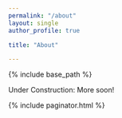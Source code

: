 ```yaml
---
permalink: "/about"
layout: single
author_profile: true

title: "About"

---
```


{% include base_path %}

Under Construction: More soon!

{% include paginator.html %}
